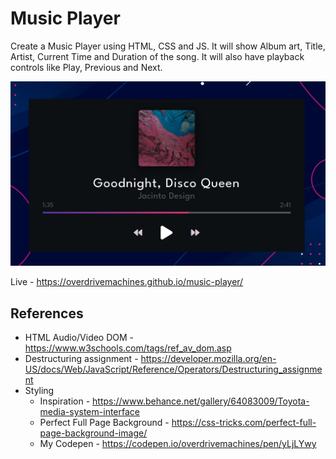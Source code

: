 # Music Player

Create a Music Player using HTML, CSS and JS. It will show Album art, Title, Artist, Current Time and Duration of the song. It will also have playback controls like Play, Previous and Next.

![Preview](preview.png)

Live - https://overdrivemachines.github.io/music-player/

## References

- HTML Audio/Video DOM - https://www.w3schools.com/tags/ref_av_dom.asp
- Destructuring assignment - https://developer.mozilla.org/en-US/docs/Web/JavaScript/Reference/Operators/Destructuring_assignment
- Styling
  - Inspiration - https://www.behance.net/gallery/64083009/Toyota-media-system-interface
  - Perfect Full Page Background - https://css-tricks.com/perfect-full-page-background-image/
  - My Codepen - https://codepen.io/overdrivemachines/pen/yLjLYwy
